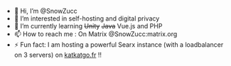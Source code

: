 - 👋 Hi, I’m @SnowZucc
- 👀 I’m interested in self-hosting and digital privacy
- 🌱 I’m currently learning ~~Unity~~ ~~Java~~ Vue.js and PHP
- 📫 How to reach me : On Matrix @SnowZucc:matrix.org
- ⚡ Fun fact: I am hosting a powerful Searx instance (with a loadbalancer on 3 servers) on [katkatgo.fr](https://katkatgo.fr) !!

<!---
SnowZucc/SnowZucc is a ✨ special ✨ repository because its `README.md` (this file) appears on your GitHub profile.
You can click the Preview link to take a look at your changes.
--->
